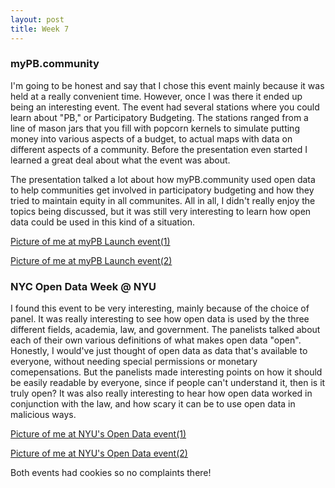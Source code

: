 ```yaml
---
layout: post
title: Week 7
---
```


### myPB.community
I'm going to be honest and say that I chose this event mainly because it was held at a really convenient time. However, once I was there it
ended up being an interesting event. The event had several stations where you could learn about "PB," or Participatory Budgeting. The stations 
ranged from a line of mason jars that you fill with popcorn kernels to simulate putting money into various aspects of a budget, to actual 
maps with data on different aspects of a community. Before the presentation even started I learned a great deal about what the event was about.

The presentation talked a lot about how myPB.community used open data to help communities get involved in participatory budgeting and how 
they tried to maintain equity in all communites. All in all, I didn't really enjoy the topics being discussed, but it was still very interesting
to learn how open data could be used in this kind of a situation.

[Picture of me at myPB Launch event(1)](https://raw.githubusercontent.com/nyu-ossd-s18/rar542-weekly/master/images/IMG_20180304_165726.jpg)


[Picture of me at myPB Launch event(2)](https://raw.githubusercontent.com/nyu-ossd-s18/rar542-weekly/master/images/IMG_20180304_171527.jpg)

### NYC Open Data Week @ NYU
I found this event to be very interesting, mainly because of the choice of panel. It was really interesting to see how open data is used 
by the three different fields, academia, law, and government. The panelists talked about each of their own various definitions of what makes
open data "open". Honestly, I would've just thought of open data as data that's available to everyone, without needing special permissions 
or monetary comepensations. But the panelists made interesting points on how it should be easily readable by everyone, since if people can't
understand it, then is it truly open? It was also really interesting to hear how open data worked in conjunction with the law, and how scary
it can be to use open data in malicious ways.

[Picture of me at NYU's Open Data event(1)](https://raw.githubusercontent.com/nyu-ossd-s18/rar542-weekly/master/images/IMG_20180305_202403.jpg)


[Picture of me at NYU's Open Data event(2)](https://raw.githubusercontent.com/nyu-ossd-s18/rar542-weekly/master/images/IMG_20180305_202437.jpg)

Both events had cookies so no complaints there!

